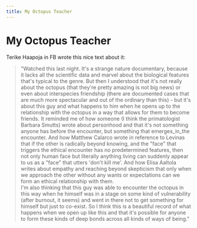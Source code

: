 ```yaml
---
title: My Octopus Teacher
---
```

# My Octopus Teacher

Terike Haapoja in FB wrote this nice text about it: 

>"Watched this last night. It's a strange nature documentary, because it lacks all the scientific data and marvel about the biological features that's typical to the genre. But then I understood that it's not really about the octopus (that they're pretty amazing is not big news) or even about interspecies friendship  (there are documented cases that are much more spectacular and out of the ordinary than this) - but it's about this guy and what happens to him when he opens up to the relationship with the octopus in a way that allows for them to become friends. 
It reminded me of how someone (I think the primatologist Barbara Smutts) wrote about personhood and that it's not something anyone has before the encounter, but something that emerges_in_the encounter. And how Matthew Calarco wrote in reference to Levinas that if the other is radically beyond knowing, and the "face" that triggers the ethical encounter has no predetermined features, then not only human face but literally anything living can suddenly appear to us as a "face" that utters 'don't kill me'. And how Elisa Aaltola writes about empathy and reaching beyond skepticism that only when we approach the other without any wants or expectations can we form an ethical relationship with them.  
I'm also thinking that this guy was able to encounter the octopus in this way when he himself was in a stage on some kind of vulnerability (after burnout, it seems) and went in there not to get something for himself but just to co-exist. So I think this is a beautiful record of what happens when we open up like this and that it's possible for anyone to form these kinds of deep bonds across all kinds of ways of being."



